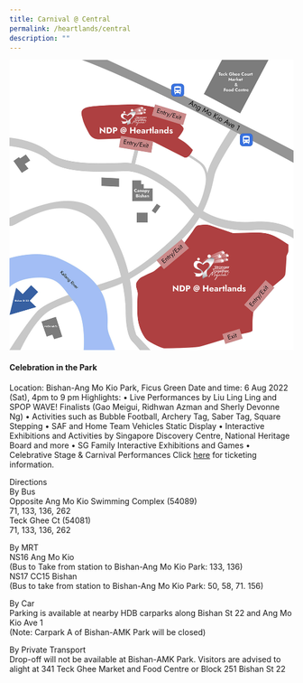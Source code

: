 ```yaml
---
title: Carnival @ Central
permalink: /heartlands/central
description: ""
---
```

![](/images/Bishan-AMK.jpg)
#### Celebration in the Park

Location: Bishan-Ang Mo Kio Park, Ficus Green
Date and time: 6 Aug 2022 (Sat), 4pm to 9 pm
Highlights:
•	Live Performances by Liu Ling Ling and SPOP WAVE! Finalists (Gao Meigui, Ridhwan Azman and Sherly Devonne Ng)
•	Activities such as Bubble Football, Archery Tag, Saber Tag, Square Stepping
•	SAF and Home Team Vehicles Static Display
•	Interactive Exhibitions and Activities by Singapore Discovery Centre, National Heritage Board and more
•	SG Family Interactive Exhibitions and Games
•	Celebrative Stage & Carnival Performances
Click <a href="ticketing/heartlands" target="_blank">here</a> for ticketing information.

Directions<br>
By Bus<br>
Opposite Ang Mo Kio Swimming Complex (54089)<br>
71, 133, 136, 262<br>
Teck Ghee Ct (54081)<br>
71, 133, 136, 262

By MRT<br>
NS16 Ang Mo Kio<br> 
(Bus to Take from station to Bishan-Ang Mo Kio Park: 133, 136)	
NS17 CC15 Bishan<br>
(Bus to take from station to Bishan-Ang Mo Kio Park: 50, 58, 71. 156)

By Car<br>
Parking is available at nearby HDB carparks along Bishan St 22 and Ang Mo Kio Ave 1<br>
(Note: Carpark A of Bishan-AMK Park will be closed)

By Private Transport<br>
Drop-off will not be available at Bishan-AMK Park. Visitors are advised to alight at 341 Teck Ghee Market and Food Centre or Block 251 Bishan St 22

